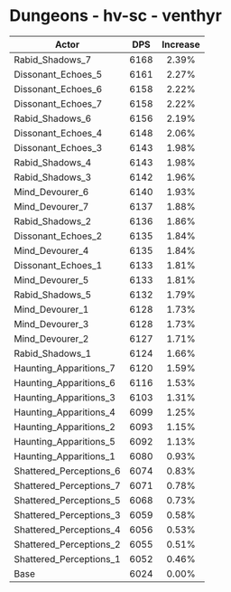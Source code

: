 # Dungeons - hv-sc - venthyr
| Actor | DPS | Increase |
|---|:---:|:---:|
|Rabid_Shadows_7|6168|2.39%|
|Dissonant_Echoes_5|6161|2.27%|
|Dissonant_Echoes_6|6158|2.22%|
|Dissonant_Echoes_7|6158|2.22%|
|Rabid_Shadows_6|6156|2.19%|
|Dissonant_Echoes_4|6148|2.06%|
|Dissonant_Echoes_3|6143|1.98%|
|Rabid_Shadows_4|6143|1.98%|
|Rabid_Shadows_3|6142|1.96%|
|Mind_Devourer_6|6140|1.93%|
|Mind_Devourer_7|6137|1.88%|
|Rabid_Shadows_2|6136|1.86%|
|Dissonant_Echoes_2|6135|1.84%|
|Mind_Devourer_4|6135|1.84%|
|Dissonant_Echoes_1|6133|1.81%|
|Mind_Devourer_5|6133|1.81%|
|Rabid_Shadows_5|6132|1.79%|
|Mind_Devourer_1|6128|1.73%|
|Mind_Devourer_3|6128|1.73%|
|Mind_Devourer_2|6127|1.71%|
|Rabid_Shadows_1|6124|1.66%|
|Haunting_Apparitions_7|6120|1.59%|
|Haunting_Apparitions_6|6116|1.53%|
|Haunting_Apparitions_3|6103|1.31%|
|Haunting_Apparitions_4|6099|1.25%|
|Haunting_Apparitions_2|6093|1.15%|
|Haunting_Apparitions_5|6092|1.13%|
|Haunting_Apparitions_1|6080|0.93%|
|Shattered_Perceptions_6|6074|0.83%|
|Shattered_Perceptions_7|6071|0.78%|
|Shattered_Perceptions_5|6068|0.73%|
|Shattered_Perceptions_3|6059|0.58%|
|Shattered_Perceptions_4|6056|0.53%|
|Shattered_Perceptions_2|6055|0.51%|
|Shattered_Perceptions_1|6052|0.46%|
|Base|6024|0.00%|
